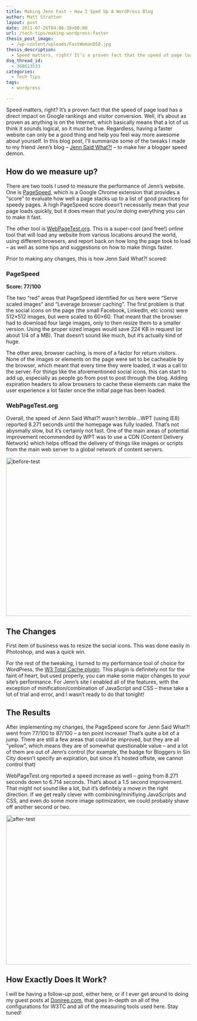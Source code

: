 ```yaml
---
title: Making Jenn Fast – How I Sped Up A WordPress Blog
author: Matt Stratton
layout: post
date: 2011-07-26T04:06:38+00:00
url: /tech-tips/making-wordpress-faster
thesis_post_image:
  - /wp-content/uploads/FastWomanDSO.jpg
thesis_description:
  - Speed matters, right? It’s a proven fact that the speed of page load has a direct impact on Google rankings and visitor conversion. Well, it’s about as proven as anything is on the Internet, which basically means that a lot of us think it sounds logical, so it must be true. Regardless, having a faster website can only be a good thing and help you feel way more awesome about yourself. In this blog post, I’ll summarize some of the tweaks I made to my friend Jenn’s blog – Jenn Said What?! – to make her a blogger speed demon.
dsq_thread_id:
  - 368613533
categories:
  - Tech Tips
tags:
  - wordpress

---
```

Speed matters, right? It’s a proven fact that the speed of page load has a direct impact on Google rankings and visitor conversion. Well, it’s about as proven as anything is on the Internet, which basically means that a lot of us think it sounds logical, so it must be true. Regardless, having a faster website can only be a good thing and help you feel way more awesome about yourself. In this blog post, I’ll summarize some of the tweaks I made to my friend Jenn’s blog – <a href="http://jennsaidwhat.com/" target="_blank">Jenn Said What?!</a> – to make her a blogger speed demon.

## How do we measure up?

There are two tools I used to measure the performance of Jenn’s website. One is <a href="http://code.google.com/speed/page-speed/" target="_blank">PageSpeed</a>, which is a Google Chrome extension that provides a “score” to evaluate how well a page stacks up to a list of good practices for speedy pages. A high PageSpeed score doesn’t necessarily mean that your page loads quickly, but it does mean that you’re doing everything you can to make it fast.

The other tool is <a href="http://www.webpagetest.org" target="_blank">WebPageTest.org</a>. This is a super-cool (and free!) online tool that will load any website from various locations around the world, using different browsers, and report back on how long the page took to load – as well as some tips and suggestions on how to make things faster.

Prior to making any changes, this is how Jenn Said What?! scored:

### PageSpeed

**Score: 77/100**

The two “red” areas that PageSpeed identified for us here were “Serve scaled images” and “Leverage browser caching”. The first problem is that the social icons on the page (the small Facebook, LinkedIn, etc icons) were 512&#215;512 images, but were scaled to 60&#215;60. That meant that the browser had to download four large images, only to then resize them to a smaller version. Using the proper sized images would save 224 KB in request (or about 1/4 of a MB). That doesn’t sound like much, but it’s actually kind of huge.

The other area, browser caching, is more of a factor for return visitors. None of the images or elements on the page were set to be cacheable by the browser, which meant that every time they were loaded, it was a call to the server. For things like the aforementioned social icons, this can start to add up, especially as people go from post to post through the blog. Adding expiration headers to allow browsers to cache these elements can make the user experience a lot faster once the initial page has been loaded.

### WebPageTest.org

Overall, the speed of Jenn Said What?! wasn’t _terrible_…WPT (using IE8) reported 8.271 seconds until the homepage was fully loaded. That’s not abysmally slow, but it’s certainly not fast. One of the main areas of potential improvement recommended by WPT was to use a CDN (Content Delivery Network) which helps offload the delivery of things like images or scripts from the main web server to a global network of content servers.

[<img style="background-image: none; padding-left: 0px; padding-right: 0px; display: inline; padding-top: 0px; border: 0px;" title="before-test" src="/wp-content/uploads/before-test_thumb.png" alt="before-test" width="552" height="432" border="0" />][1]

## The Changes

First item of business was to resize the social icons. This was done easily in Photoshop, and was a quick win.

For the rest of the tweaking, I turned to my performance tool of choice for WordPress, the <a href="http://wordpress.org/extend/plugins/w3-total-cache/" target="_blank">W3 Total Cache plugin</a>. This plugin is definitely not for the faint of heart, but used properly, you can make some major changes to your site’s performance. For Jenn’s site I enabled all of the features, with the exception of minification/combination of JavaScript and CSS – these take a lot of trial and error, and I wasn’t ready to do that tonight!

## The Results

After implementing my changes, the PageSpeed score for Jenn Said What?! went from 77/100 to 87/100 – a ten point increase! That’s quite a bit of a jump. There are still a few areas that could be improved, but they are all “yellow”, which means they are of somewhat questionable value – and a lot of them are out of Jenn’s control (for example, the badge for Bloggers in Sin City doesn’t specify an expiration, but since it’s hosted offsite, we cannot control that)

WebPageTest.org reported a speed increase as well – going from 8.271 seconds down to 6.714 seconds. That’s about a 1.5 second improvement. That might not sound like a lot, but it’s definitely a move in the right direction. If we get really clever with combining/minifiying JavaScripts and CSS, and even do some more image optimization, we could probably shave off another second or two.

[<img style="background-image: none; padding-left: 0px; padding-right: 0px; display: inline; padding-top: 0px; border: 0px;" title="after-test" src="/wp-content/uploads/after-test_thumb.png" alt="after-test" width="549" height="407" border="0" />][2]

## How Exactly Does It Work?

I will be having a follow-up post, either here, or if I ever get around to doing my guest posts at <a href="http://doniree.com" target="_blank">Doniree.com</a>, that goes in-depth on all of the configurations for W3TC and all of the measuring tools used here. Stay tuned!

 [1]: /wp-content/uploads/before-test.png
 [2]: /wp-content/uploads/after-test.png